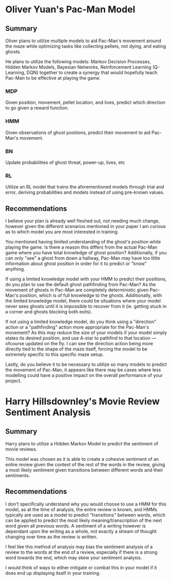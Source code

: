 # Oliver Yuan's Pac-Man Model

## Summary

Oliver plans to utilize multiple models to aid Pac-Man's movement around the maze while optimizing tasks like collecting pellets, not dying, and eating ghosts.

He plans to utilize the following models: Markov Decision Processes, Hidden Markov Models, Bayesian Networks, Reinforcement Learning (Q-Learning, DQN) together to create a synergy that would hopefully teach Pac-Man to be effective at playing the game.

### MDP

Given position, movement, pellet location, and lives, predict which direction to go given a reward function.

### HMM

Given observations of ghost positions, predict their movement to aid Pac-Man's movement.

### BN

Update probabilities of ghost threat, power-up, lives, etc

### RL

Utilize an RL model that trains the aforementioned models through trial and error, deriving probabilities and models instead of using pre-known values.

## Recommendations

I believe your plan is already well fleshed out, not needing much change, however given the different scenarios mentioned in your paper I am curious as to which model you are most interested in training.

You mentioned having limited understanding of the ghost's position while playing the game. Is there a reason this differs from the actual Pac-Man game where you have total knowledge of ghost position? Additionally, if you can only "see" a ghost from down a hallway, Pac-Man may have too little information about ghost position in order for it to predict or "know" anything.

If using a limited knowledge model with your HMM to predict their positions, do you plan to use the default ghost pathfinding from Pac-Man? As the movement of ghosts in Pac-Man are completely deterministic given Pac-Man's position, which is of full knowledge to the ghosts. Additionally, with the limited knowledge model, there could be situations where your model never sees ghosts until it is impossible to recover from it (ie. getting stuck in a corner and ghosts blocking both exits).

If not using a limited knowledge model, do you think using a "direction" action or a "pathfinding" action more appropriate for the Pac-Man's movement? As this may reduce the size of your models if your model simply states its desired position, and use A-star to pathfind to that location — ofcourse updated on the fly. I can see the direction action being more directly tied to the shape of the maze itself, forcing the model to be extremely specific to this specific maze setup.

Lastly, do you believe it to be necessary to utilize so many models to predict the movement of Pac-Man, it appears like there may be cases where less modelling could have a positive impact on the overall performance of your project.

# Harry Hillsdownley's Movie Review Sentiment Analysis

## Summary

Harry plans to utilize a Hidden Markov Model to predict the sentiment of movie reviews.

This model was chosen as it is able to create a cohesive sentiment of an entire review given the context of the rest of the words in the review, giving a most likely sentiment given transitions between different words and their sentiments.

## Recommendations

I don't specifically understand why you would choose to use a HMM for this model, as at the time of analysis, the entire review is known, and HMMs typically are used as a model to predict "transitions" between words, which can be applied to predict the most likely meaning/transcription of the next word given all previous words. A sentiment of a writing however is dependant upon the writing as a whole, not exactly a stream of thought changing over time as the review is written.

I feel like this method of analysis may bias the sentiment analysis of a review to the words at the end of a review, especially if there is a strong word towards the end, which may skew your sentiment analysis.

I would think of ways to either mitigate or combat this in your model if it does end up displaying itself in your training.

